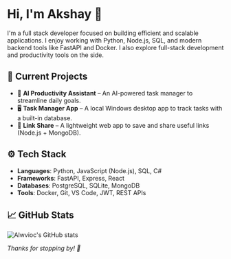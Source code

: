 # Hi, I'm Akshay 👋

I'm a full stack developer focused on building efficient and scalable applications. I enjoy working with Python, Node.js, SQL, and modern backend tools like FastAPI and Docker. I also explore full-stack development and productivity tools on the side.

## 🧠 Current Projects
- 🧠 **AI Productivity Assistant** – An AI-powered task manager to streamline daily goals.
- 🖥 **Task Manager App** – A local Windows desktop app to track tasks with a built-in database.
- 🔗 **Link Share** – A lightweight web app to save and share useful links (Node.js + MongoDB).

## ⚙️ Tech Stack
- **Languages**: Python, JavaScript (Node.js), SQL, C#
- **Frameworks**: FastAPI, Express, React
- **Databases**: PostgreSQL, SQLite, MongoDB
- **Tools**: Docker, Git, VS Code, JWT, REST APIs

## 📈 GitHub Stats
![Alwvioc's GitHub stats](https://github-readme-stats.vercel.app/api?username=Alwvioc&show_icons=true&theme=github_dark)

*Thanks for stopping by! 🌟*

